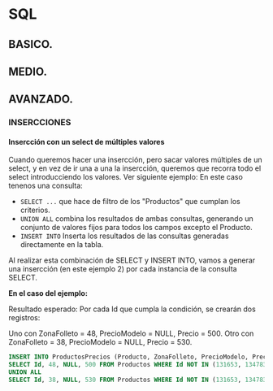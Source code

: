 # SQL
## BASICO.

## MEDIO.

## AVANZADO.

### INSERCCIONES
#### Insercción con un select de múltiples valores
Cuando queremos hacer una insercción, pero sacar valores múltiples de un select, y en vez de ir una a una la insercción, queremos que recorra todo el select introducciendo los valores. Ver siguiente ejemplo: 
En este caso tenenos una consulta:
- ``SELECT ...`` que hace de filtro de los "Productos" que cumplan los criterios.
- ``UNION ALL`` combina los resultados de ambas consultas, generando un conjunto de valores fijos para todos los campos excepto el Producto.
- ``INSERT INTO`` Inserta los resultados de las consultas generadas directamente en la tabla. 

Al realizar esta combinación de SELECT y INSERT INTO, vamos a generar una insercción (en este ejemplo 2) por cada instancia de la consulta SELECT.

**En el caso del ejemplo:**

Resultado esperado:
Por cada Id que cumpla la condición, se crearán dos registros:

Uno con ZonaFolleto = 48, PrecioModelo = NULL, Precio = 500.
Otro con ZonaFolleto = 38, PrecioModelo = NULL, Precio = 530.

```SQL
INSERT INTO ProductosPrecios (Producto, ZonaFolleto, PrecioModelo, Precio)
SELECT Id, 48, NULL, 500 FROM Productos WHERE Id NOT IN (131653, 134783, 134784) AND Modelo = 6999
UNION ALL
SELECT Id, 38, NULL, 530 FROM Productos WHERE Id NOT IN (131653, 134783, 134784) AND Modelo = 6999;
```